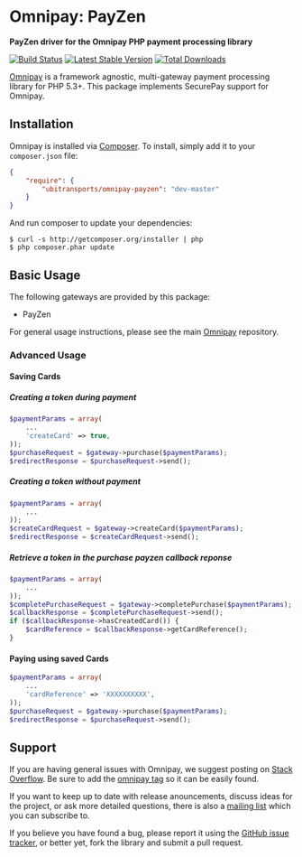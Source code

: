 # Omnipay: PayZen

**PayZen driver for the Omnipay PHP payment processing library**

[![Build Status](https://travis-ci.org/ubitransports/omnipay-payzen.png?branch=master)](https://travis-ci.org/ubitransports/omnipay-payzen)
[![Latest Stable Version](https://poser.pugx.org/ubitransports/omnipay-payzen/version.png)](https://packagist.org/packages/ubitransports/omnipay-payzen)
[![Total Downloads](https://poser.pugx.org/ubitransports/omnipay-payzen/d/total.png)](https://packagist.org/packages/ubitransports/omnipay-payzen)

[Omnipay](https://github.com/omnipay/omnipay) is a framework agnostic, multi-gateway payment
processing library for PHP 5.3+. This package implements SecurePay support for Omnipay.

## Installation

Omnipay is installed via [Composer](http://getcomposer.org/). To install, simply add it
to your `composer.json` file:

```json
{
    "require": {
        "ubitransports/omnipay-payzen": "dev-master"
    }
}
```

And run composer to update your dependencies:

    $ curl -s http://getcomposer.org/installer | php
    $ php composer.phar update

## Basic Usage

The following gateways are provided by this package:

* PayZen

For general usage instructions, please see the main [Omnipay](https://github.com/omnipay/omnipay)
repository.

### Advanced Usage

#### Saving Cards

##### Creating a token during payment

```php
$paymentParams = array(
    ...
    'createCard' => true,
));
$purchaseRequest = $gateway->purchase($paymentParams);
$redirectResponse = $purchaseRequest->send();
```

##### Creating a token without payment

```php
$paymentParams = array(
    ...
));
$createCardRequest = $gateway->createCard($paymentParams);
$redirectResponse = $createCardRequest->send();
```

##### Retrieve a token in the purchase payzen callback reponse

```php
$paymentParams = array(
    ...
));
$completePurchaseRequest = $gateway->completePurchase($paymentParams);
$callbackResponse = $completePurchaseRequest->send();
if ($callbackResponse->hasCreatedCard()) {
    $cardReference = $callbackResponse->getCardReference();
}
```

#### Paying using saved Cards

```php
$paymentParams = array(
    ...
    'cardReference' => 'XXXXXXXXXX',
));
$purchaseRequest = $gateway->purchase($paymentParams);
$redirectResponse = $purchaseRequest->send();
```

## Support

If you are having general issues with Omnipay, we suggest posting on
[Stack Overflow](http://stackoverflow.com/). Be sure to add the
[omnipay tag](http://stackoverflow.com/questions/tagged/omnipay) so it can be easily found.

If you want to keep up to date with release anouncements, discuss ideas for the project,
or ask more detailed questions, there is also a [mailing list](https://groups.google.com/forum/#!forum/omnipay) which
you can subscribe to.

If you believe you have found a bug, please report it using the [GitHub issue tracker](https://github.com/omnipay/securepay/issues),
or better yet, fork the library and submit a pull request.
